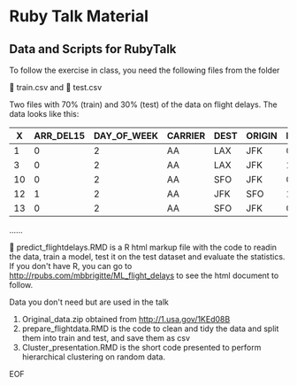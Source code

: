 # Ruby Talk Material
## Data and Scripts for RubyTalk

To follow the exercise in class, you need the following files from the folder

 :floppy_disk: train.csv and  :floppy_disk: test.csv

Two files with 70% (train) and 30% (test) of the data on flight delays. The data looks like this:

X |ARR_DEL15| DAY_OF_WEEK |CARRIER| DEST| ORIGIN| DEP_TIME_BLK
------------ | ------------ | ------------ | ------------ | ------------ | ----------- | -------------
1 |         0|           2|      AA|  LAX   | JFK   | 0900-0959
3 |         0|           2|      AA|  LAX    |JFK    |1200-1259
10|         0|           2|      AA|  SFO    |JFK   | 0700-0759
12|         1|           2|      AA|  JFK    |SFO  |  1100-1159
13|         0|           2|      AA|  SFO    |JFK |   0800-0859
......

 :page_facing_up: predict_flightdelays.RMD is a R html markup file with the code to readin the data, train a model, test it on the test dataset and evaluate the statistics. If you don't have R, you can go to http://rpubs.com/mbbrigitte/ML_flight_delays to see the html document to follow.


Data you don't need but are used in the talk

1. Original_data.zip obtained from http://1.usa.gov/1KEd08B
2. prepare_flightdata.RMD is the code to clean and tidy the data and split them into train and test, and save them as csv
3. Cluster_presentation.RMD is the short code presented to perform hierarchical clustering on random data.

EOF
